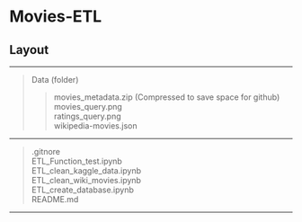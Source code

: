 # Movies-ETL
## Layout   
---   
> Data (folder)  
> > movies_metadata.zip (Compressed to save space for github)   
> > movies_query.png   
> > ratings_query.png   
> > wikipedia-movies.json   
---   
> .gitnore      
> ETL_Function_test.ipynb   
> ETL_clean_kaggle_data.ipynb    
> ETL_clean_wiki_movies.ipynb   
> ETL_create_database.ipynb   
> README.md    
---  
